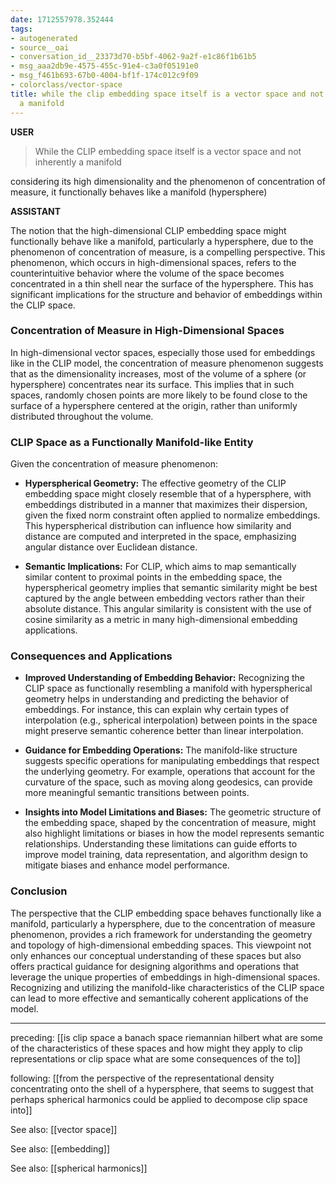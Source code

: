 ```yaml
---
date: 1712557978.352444
tags:
- autogenerated
- source__oai
- conversation_id__23373d70-b5bf-4062-9a2f-e1c86f1b61b5
- msg_aaa2db9e-4575-455c-91e4-c3a0f05191e0
- msg_f461b693-67b0-4004-bf1f-174c012c9f09
- colorclass/vector-space
title: while the clip embedding space itself is a vector space and not inherently
  a manifold
---
```


**USER**

> While the CLIP embedding space itself is a vector space and not inherently a manifold

considering its high dimensionality and the phenomenon of concentration of measure, it functionally behaves like a manifold (hypersphere)


**ASSISTANT**

The notion that the high-dimensional CLIP embedding space might functionally behave like a manifold, particularly a hypersphere, due to the phenomenon of concentration of measure, is a compelling perspective. This phenomenon, which occurs in high-dimensional spaces, refers to the counterintuitive behavior where the volume of the space becomes concentrated in a thin shell near the surface of the hypersphere. This has significant implications for the structure and behavior of embeddings within the CLIP space.

### Concentration of Measure in High-Dimensional Spaces

In high-dimensional vector spaces, especially those used for embeddings like in the CLIP model, the concentration of measure phenomenon suggests that as the dimensionality increases, most of the volume of a sphere (or hypersphere) concentrates near its surface. This implies that in such spaces, randomly chosen points are more likely to be found close to the surface of a hypersphere centered at the origin, rather than uniformly distributed throughout the volume.

### CLIP Space as a Functionally Manifold-like Entity

Given the concentration of measure phenomenon:

- **Hyperspherical Geometry:** The effective geometry of the CLIP embedding space might closely resemble that of a hypersphere, with embeddings distributed in a manner that maximizes their dispersion, given the fixed norm constraint often applied to normalize embeddings. This hyperspherical distribution can influence how similarity and distance are computed and interpreted in the space, emphasizing angular distance over Euclidean distance.

- **Semantic Implications:** For CLIP, which aims to map semantically similar content to proximal points in the embedding space, the hyperspherical geometry implies that semantic similarity might be best captured by the angle between embedding vectors rather than their absolute distance. This angular similarity is consistent with the use of cosine similarity as a metric in many high-dimensional embedding applications.

### Consequences and Applications

- **Improved Understanding of Embedding Behavior:** Recognizing the CLIP space as functionally resembling a manifold with hyperspherical geometry helps in understanding and predicting the behavior of embeddings. For instance, this can explain why certain types of interpolation (e.g., spherical interpolation) between points in the space might preserve semantic coherence better than linear interpolation.

- **Guidance for Embedding Operations:** The manifold-like structure suggests specific operations for manipulating embeddings that respect the underlying geometry. For example, operations that account for the curvature of the space, such as moving along geodesics, can provide more meaningful semantic transitions between points.

- **Insights into Model Limitations and Biases:** The geometric structure of the embedding space, shaped by the concentration of measure, might also highlight limitations or biases in how the model represents semantic relationships. Understanding these limitations can guide efforts to improve model training, data representation, and algorithm design to mitigate biases and enhance model performance.

### Conclusion

The perspective that the CLIP embedding space behaves functionally like a manifold, particularly a hypersphere, due to the concentration of measure phenomenon, provides a rich framework for understanding the geometry and topology of high-dimensional embedding spaces. This viewpoint not only enhances our conceptual understanding of these spaces but also offers practical guidance for designing algorithms and operations that leverage the unique properties of embeddings in high-dimensional spaces. Recognizing and utilizing the manifold-like characteristics of the CLIP space can lead to more effective and semantically coherent applications of the model.


---

preceding: [[is clip space a banach space riemannian hilbert what are some of the characteristics of these spaces and how might they apply to clip representations or clip space what are some consequences of the to]]  


following: [[from the perspective of the representational density concentrating onto the shell of a hypersphere, that seems to suggest that perhaps spherical harmonics could be applied to decompose clip space into]]

See also: [[vector space]]


See also: [[embedding]]


See also: [[spherical harmonics]]